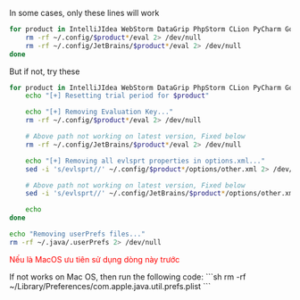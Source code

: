 In some cases, only these lines will work
```sh
for product in IntelliJIdea WebStorm DataGrip PhpStorm CLion PyCharm GoLand RubyMine; do
    rm -rf ~/.config/$product*/eval 2> /dev/null
    rm -rf ~/.config/JetBrains/$product*/eval 2> /dev/null
done
```

But if not, try these

```sh
for product in IntelliJIdea WebStorm DataGrip PhpStorm CLion PyCharm GoLand RubyMine; do
    echo "[+] Resetting trial period for $product"

    echo "[+] Removing Evaluation Key..."
    rm -rf ~/.config/$product*/eval 2> /dev/null

    # Above path not working on latest version, Fixed below
    rm -rf ~/.config/JetBrains/$product*/eval 2> /dev/null

    echo "[+] Removing all evlsprt properties in options.xml..."
    sed -i 's/evlsprt//' ~/.config/$product*/options/other.xml 2> /dev/null

    # Above path not working on latest version, Fixed below
    sed -i 's/evlsprt//' ~/.config/JetBrains/$product*/options/other.xml 2> /dev/null

    echo
done

echo "Removing userPrefs files..."
rm -rf ~/.java/.userPrefs 2> /dev/null
```

<p style="color: red;">Nếu là MacOS ưu tiên sử dụng dòng này trước</p> 
If not works on Mac OS, then run the following code:
```sh
rm -rf ~/Library/Preferences/com.apple.java.util.prefs.plist
```
